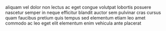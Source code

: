 aliquam vel dolor non lectus ac eget congue volutpat lobortis posuere nascetur
semper in neque efficitur blandit auctor sem pulvinar cras cursus quam faucibus
pretium quis tempus sed elementum etiam leo amet commodo ac leo eget elit
elementum enim vehicula ante placerat